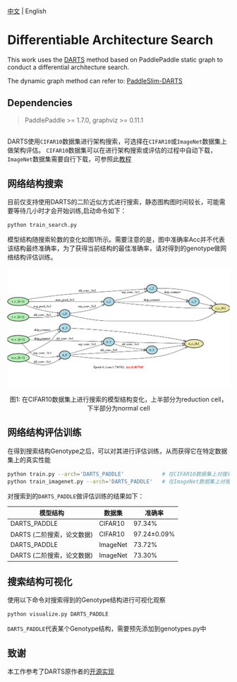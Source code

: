 [中文](README.md) | English

# Differentiable Architecture Search

This work uses the [DARTS](https://arxiv.org/abs/1806.09055) method based on PaddlePaddle static graph to conduct a differential architecture search.

The dynamic graph method can refer to: [PaddleSlim-DARTS](https://github.com/PaddlePaddle/PaddleSlim/tree/develop/demo/darts)

## Dependencies

> PaddlePaddle >= 1.7.0, graphviz >= 0.11.1

## 

DARTS使用`CIFAR10`数据集进行架构搜索，可选择在`CIFAR10`或`ImageNet`数据集上做架构评估。
`CIFAR10`数据集可以在进行架构搜索或评估的过程中自动下载，`ImageNet`数据集需要自行下载，可参照此[教程](https://github.com/PaddlePaddle/models/tree/develop/PaddleCV/image_classification#%E6%95%B0%E6%8D%AE%E5%87%86%E5%A4%87)


## 网络结构搜索

目前仅支持使用DARTS的二阶近似方式进行搜索，静态图构图时间较长，可能需要等待几小时才会开始训练,启动命令如下：
``` bash
python train_search.py
```

模型结构随搜索轮数的变化如图1所示。需要注意的是，图中准确率Acc并不代表该结构最终准确率，为了获得当前结构的最佳准确率，请对得到的genotype做网络结构评估训练。

![networks](images/networks.gif)

<p align="center">
图1: 在CIFAR10数据集上进行搜索的模型结构变化，上半部分为reduction cell，下半部分为normal cell
</p>


## 网络结构评估训练

在得到搜索结构Genotype之后，可以对其进行评估训练，从而获得它在特定数据集上的真实性能

```bash
python train.py --arch='DARTS_PADDLE'            # 在CIFAR10数据集上对搜索到的结构评估训练
python train_imagenet.py --arch='DARTS_PADDLE'   # 在ImageNet数据集上对搜索得到的结构评估训练
```

对搜索到的`DARTS_PADDLE`做评估训练的结果如下：

| 模型结构                    | 数据集   | 准确率          |
| --------------------------- | -------- | --------------- |
| DARTS_PADDLE                    | CIFAR10  | 97.34%          |
| DARTS  (二阶搜索，论文数据) | CIFAR10  | 97.24$\pm$0.09% |
| DARTS_PADDLE              | ImageNet | 73.72%          |
| DARTS (二阶搜索，论文数据)  | ImageNet | 73.30%          |


## 搜索结构可视化

使用以下命令对搜索得到的Genotype结构进行可视化观察

```python
python visualize.py DARTS_PADDLE
```

`DARTS_PADDLE`代表某个Genotype结构，需要预先添加到genotypes.py中

## 致谢
本工作参考了DARTS原作者的[开源实现](https://github.com/quark0/darts)

